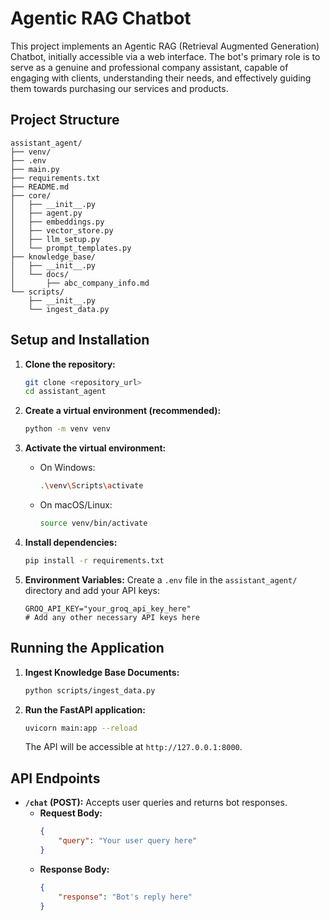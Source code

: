 # Agentic RAG Chatbot

This project implements an Agentic RAG (Retrieval Augmented Generation) Chatbot, initially accessible via a web interface. The bot's primary role is to serve as a genuine and professional company assistant, capable of engaging with clients, understanding their needs, and effectively guiding them towards purchasing our services and products.

## Project Structure

```
assistant_agent/
├── venv/
├── .env
├── main.py
├── requirements.txt
├── README.md
├── core/
│   ├── __init__.py
│   ├── agent.py
│   ├── embeddings.py
│   ├── vector_store.py
│   ├── llm_setup.py
│   └── prompt_templates.py
├── knowledge_base/
│   ├── __init__.py
│   └── docs/
│       ├── abc_company_info.md
└── scripts/
    ├── __init__.py
    └── ingest_data.py
```

## Setup and Installation

1.  **Clone the repository:**
    ```bash
    git clone <repository_url>
    cd assistant_agent
    ```

2.  **Create a virtual environment (recommended):**
    ```bash
    python -m venv venv
    ```

3.  **Activate the virtual environment:**
    *   On Windows:
        ```bash
        .\venv\Scripts\activate
        ```
    *   On macOS/Linux:
        ```bash
        source venv/bin/activate
        ```

4.  **Install dependencies:**
    ```bash
    pip install -r requirements.txt
    ```

5.  **Environment Variables:**
    Create a `.env` file in the `assistant_agent/` directory and add your API keys:
    ```
    GROQ_API_KEY="your_groq_api_key_here"
    # Add any other necessary API keys here
    ```

## Running the Application

1.  **Ingest Knowledge Base Documents:**
    ```bash
    python scripts/ingest_data.py
    ```

2.  **Run the FastAPI application:**
    ```bash
    uvicorn main:app --reload
    ```

    The API will be accessible at `http://127.0.0.1:8000`.

## API Endpoints

*   **`/chat` (POST):** Accepts user queries and returns bot responses.
    *   **Request Body:**
        ```json
        {
            "query": "Your user query here"
        }
        ```
    *   **Response Body:**
        ```json
        {
            "response": "Bot's reply here"
        }
        ``` 